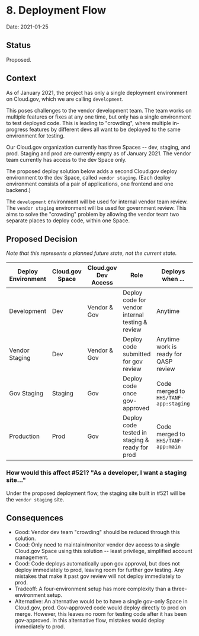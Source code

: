 # 8. Deployment Flow
Date: 2021-01-25

## Status

Proposed.

## Context

As of January 2021, the project has only a single deployment environment on Cloud.gov, which we are calling `development`.

This poses challenges to the vendor development team. The team works on multiple features or fixes at any one time, but only has a single environment to test deployed code. This is leading to "crowding", where multiple in-progress features by different devs all want to be deployed to the same environment for testing. 

Our Cloud.gov organization currently has three Spaces -- dev, staging, and prod. Staging and prod are currently empty as of January 2021. The vendor team currently has access to the dev Space only. 

The proposed deploy solution below adds a second Cloud.gov deploy environment to the dev Space, called `vendor staging`. (Each deploy environment consists of a pair of applications, one frontend and one backend.)

The `development` environment will be used for internal vendor team review. The `vendor staging` environment will be used for government review. This aims to solve the "crowding" problem by allowing the vendor team two separate places to deploy code, within one Space.

## Proposed Decision

_Note that this represents a planned future state, not the current state._

Deploy Environment | Cloud.gov Space | Cloud.gov Dev Access | Role                                              | Deploys when ...  |
-------------------|-----------------|----------------------|---------------------------------------------------|-------------------|
Development         | Dev             | Vendor & Gov         | Deploy code for vendor internal testing & review  | Anytime           |
Vendor Staging        | Dev             | Vendor & Gov         | Deploy code submitted for gov review             | Anytime work is ready for QASP review |
Gov Staging            | Staging         | Gov                  | Deploy code once gov-approved               | Code merged to `HHS/TANF-app:staging`
Production         | Prod            | Gov                  | Deploy code tested in staging & ready for prod    | Code merged to `HHS/TANF-app:main`

### How would this affect #521? "As a developer, I want a staging site..."

Under the proposed deployment flow, the staging site built in #521 will be the `vendor staging` site. 

## Consequences

* Good: Vendor dev team "crowding" should be reduced through this solution.
* Good: Only need to maintain/monitor vendor dev access to a single Cloud.gov Space using this solution -- least privilege, simplified account management.
* Good: Code deploys automatically upon gov approval, but does not deploy immediately to prod, leaving room for further gov testing. Any mistakes that make it past gov review will not deploy immediately to prod.
* Tradeoff: A four-environment setup has more complexity than a three-environment setup.
* Alternative: An alternative would be to have a single gov-only Space in Cloud.gov, prod. Gov-approved code would deploy directly to prod on merge. However, this leaves no room for testing code after it has been gov-approved. In this alternative flow, mistakes would deploy immediately to prod.